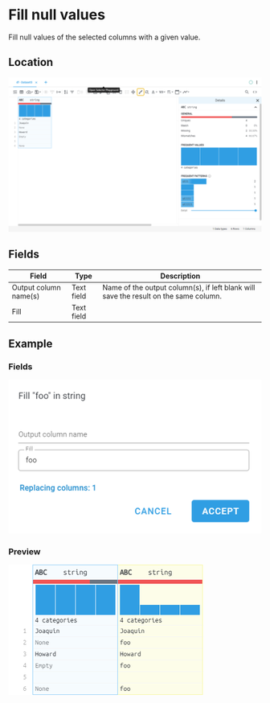 # Fill null values
Fill null values of the selected columns with a given value.
## Location
![fill_na location](../../docs/screenshots/location/fill_na.png)
## Fields
Field | Type | Description
----- | ---- | -----------
Output column name(s) | Text field | Name of the output column(s), if left blank will save the result on the same column.
Fill | Text field | 
## Example
### Fields
![fill_na form](../../docs/screenshots/form/fill_na.png)
### Preview
![fill_na table](../../docs/screenshots/table/fill_na.png)